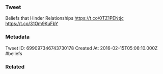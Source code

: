 ### Tweet
Beliefs that Hinder Relationships https://t.co/0TZ1PENtjc https://t.co/31Om9KuFbY

### Metadata
Tweet ID: 699097346743730178
Created At: 2016-02-15T05:06:10.000Z
#beliefs 

### Related

